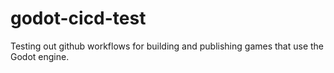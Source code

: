 # godot-cicd-test
Testing out github workflows for building and publishing games that use the Godot engine.
